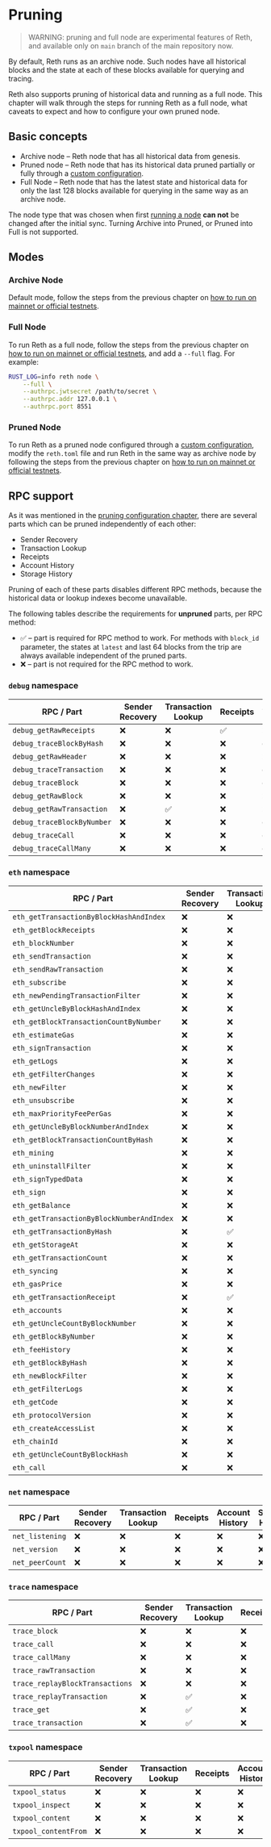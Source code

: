 # Pruning

> WARNING: pruning and full node are experimental features of Reth, 
> and available only on `main` branch of the main repository now.

By default, Reth runs as an archive node. Such nodes have all historical blocks and the state at each of these blocks
available for querying and tracing.

Reth also supports pruning of historical data and running as a full node. This chapter will walk through
the steps for running Reth as a full node, what caveats to expect and how to configure your own pruned node.

## Basic concepts

- Archive node – Reth node that has all historical data from genesis.
- Pruned node – Reth node that has its historical data pruned partially or fully through
a [custom configuration](./config.md#the-prune-section).
- Full Node – Reth node that has the latest state and historical data for only the last 128 blocks available
for querying in the same way as an archive node.

The node type that was chosen when first [running a node](./run-a-node.md) **can not** be changed after
the initial sync. Turning Archive into Pruned, or Pruned into Full is not supported.

## Modes
### Archive Node

Default mode, follow the steps from the previous chapter on [how to run on mainnet or official testnets](./mainnet.md).

### Full Node

To run Reth as a full node, follow the steps from the previous chapter on
[how to run on mainnet or official testnets](./mainnet.md), and add a `--full` flag. For example:
```bash
RUST_LOG=info reth node \
    --full \
    --authrpc.jwtsecret /path/to/secret \
    --authrpc.addr 127.0.0.1 \
    --authrpc.port 8551
```

### Pruned Node

To run Reth as a pruned node configured through a [custom configuration](./config.md#the-prune-section),
modify the `reth.toml` file and run Reth in the same way as archive node by following the steps from
the previous chapter on [how to run on mainnet or official testnets](./mainnet.md).

## RPC support

As it was mentioned in the [pruning configuration chapter](./config.md#the-prune-section), there are several parts
which can be pruned independently of each other:
- Sender Recovery
- Transaction Lookup
- Receipts
- Account History
- Storage History

Pruning of each of these parts disables different RPC methods, because the historical data or lookup indexes
become unavailable.

The following tables describe the requirements for **unpruned** parts, per RPC method:
- ✅ – part is required for RPC method to work. For methods with `block_id` parameter, the states at `latest`
and last 64 blocks from the trip are always available independent of the pruned parts.
- ❌ – part is not required for the RPC method to work.

### `debug` namespace

| RPC / Part                 | Sender Recovery | Transaction Lookup | Receipts | Account History | Storage History |
|----------------------------|-----------------|--------------------|----------|-----------------|-----------------|
| `debug_getRawReceipts`     | ❌               | ❌                  | ✅        | ❌               | ❌               |
| `debug_traceBlockByHash`   | ❌               | ❌                  | ❌        | ✅               | ✅               |
| `debug_getRawHeader`       | ❌               | ❌                  | ❌        | ❌               | ❌               |
| `debug_traceTransaction`   | ❌               | ❌                  | ❌        | ✅               | ✅               |
| `debug_traceBlock`         | ❌               | ❌                  | ❌        | ✅               | ✅               |
| `debug_getRawBlock`        | ❌               | ❌                  | ❌        | ❌               | ❌               |
| `debug_getRawTransaction`  | ❌               | ✅                  | ❌        | ❌               | ❌               |
| `debug_traceBlockByNumber` | ❌               | ❌                  | ❌        | ✅               | ✅               |
| `debug_traceCall`          | ❌               | ❌                  | ❌        | ✅               | ✅               |
| `debug_traceCallMany`      | ❌               | ❌                  | ❌        | ✅               | ✅               |

### `eth` namespace

| RPC / Part                                | Sender Recovery | Transaction Lookup | Receipts | Account History | Storage History |
|-------------------------------------------|-----------------|--------------------|----------|-----------------|-----------------|
| `eth_getTransactionByBlockHashAndIndex`   | ❌               | ❌                  | ❌        | ❌               | ❌               |
| `eth_getBlockReceipts`                    | ❌               | ❌                  | ✅        | ❌               | ❌               |
| `eth_blockNumber`                         | ❌               | ❌                  | ❌        | ❌               | ❌               |
| `eth_sendTransaction`                     | ❌               | ❌                  | ❌        | ❌               | ❌               |
| `eth_sendRawTransaction`                  | ❌               | ❌                  | ❌        | ❌               | ❌               |
| `eth_subscribe`                           | ❌               | ❌                  | ❌        | ❌               | ❌               |
| `eth_newPendingTransactionFilter`         | ❌               | ❌                  | ❌        | ❌               | ❌               |
| `eth_getUncleByBlockHashAndIndex`         | ❌               | ❌                  | ❌        | ❌               | ❌               |
| `eth_getBlockTransactionCountByNumber`    | ❌               | ❌                  | ❌        | ❌               | ❌               |
| `eth_estimateGas`                         | ❌               | ❌                  | ❌        | ✅               | ✅               |
| `eth_signTransaction`                     | ❌               | ❌                  | ❌        | ❌               | ❌               |
| `eth_getLogs`                             | ❌               | ❌                  | ✅        | ❌               | ❌               |
| `eth_getFilterChanges`                    | ❌               | ❌                  | ❌        | ❌               | ❌               |
| `eth_newFilter`                           | ❌               | ❌                  | ❌        | ❌               | ❌               |
| `eth_unsubscribe`                         | ❌               | ❌                  | ❌        | ❌               | ❌               |
| `eth_maxPriorityFeePerGas`                | ❌               | ❌                  | ❌        | ❌               | ❌               |
| `eth_getUncleByBlockNumberAndIndex`       | ❌               | ❌                  | ❌        | ❌               | ❌               |
| `eth_getBlockTransactionCountByHash`      | ❌               | ❌                  | ❌        | ❌               | ❌               |
| `eth_mining`                              | ❌               | ❌                  | ❌        | ❌               | ❌               |
| `eth_uninstallFilter`                     | ❌               | ❌                  | ❌        | ❌               | ❌               |
| `eth_signTypedData`                       | ❌               | ❌                  | ❌        | ❌               | ❌               |
| `eth_sign`                                | ❌               | ❌                  | ❌        | ❌               | ❌               |
| `eth_getBalance`                          | ❌               | ❌                  | ❌        | ✅               | ❌               |
| `eth_getTransactionByBlockNumberAndIndex` | ❌               | ❌                  | ❌        | ❌               | ❌               |
| `eth_getTransactionByHash`                | ❌               | ✅                  | ❌        | ❌               | ❌               |
| `eth_getStorageAt`                        | ❌               | ❌                  | ❌        | ❌               | ✅               |
| `eth_getTransactionCount`                 | ❌               | ❌                  | ❌        | ✅               | ❌               |
| `eth_syncing`                             | ❌               | ❌                  | ❌        | ❌               | ❌               |
| `eth_gasPrice`                            | ❌               | ❌                  | ❌        | ❌               | ❌               |
| `eth_getTransactionReceipt`               | ❌               | ✅                  | ✅        | ❌               | ❌               |
| `eth_accounts`                            | ❌               | ❌                  | ❌        | ❌               | ❌               |
| `eth_getUncleCountByBlockNumber`          | ❌               | ❌                  | ❌        | ❌               | ❌               |
| `eth_getBlockByNumber`                    | ❌               | ❌                  | ❌        | ❌               | ❌               |
| `eth_feeHistory`                          | ❌               | ❌                  | ❌        | ❌               | ❌               |
| `eth_getBlockByHash`                      | ❌               | ❌                  | ❌        | ❌               | ❌               |
| `eth_newBlockFilter`                      | ❌               | ❌                  | ❌        | ❌               | ❌               |
| `eth_getFilterLogs`                       | ❌               | ❌                  | ✅        | ❌               | ❌               |
| `eth_getCode`                             | ❌               | ❌                  | ❌        | ❌               | ❌               |
| `eth_protocolVersion`                     | ❌               | ❌                  | ❌        | ❌               | ❌               |
| `eth_createAccessList`                    | ❌               | ❌                  | ❌        | ✅               | ✅               |
| `eth_chainId`                             | ❌               | ❌                  | ❌        | ❌               | ❌               |
| `eth_getUncleCountByBlockHash`            | ❌               | ❌                  | ❌        | ❌               | ❌               |
| `eth_call`                                | ❌               | ❌                  | ❌        | ✅               | ✅               |

### `net` namespace
| RPC / Part      | Sender Recovery | Transaction Lookup | Receipts | Account History | Storage History |
|-----------------|-----------------|--------------------|----------|-----------------|-----------------|
| `net_listening` | ❌               | ❌                  | ❌        | ❌               | ❌               |
| `net_version`   | ❌               | ❌                  | ❌        | ❌               | ❌               |
| `net_peerCount` | ❌               | ❌                  | ❌        | ❌               | ❌               |

### `trace` namespace

| RPC / Part                      | Sender Recovery | Transaction Lookup | Receipts | Account History | Storage History |
|---------------------------------|-----------------|--------------------|----------|-----------------|-----------------|
| `trace_block`                   | ❌               | ❌                  | ❌        | ✅               | ✅               |
| `trace_call`                    | ❌               | ❌                  | ❌        | ✅               | ✅               |
| `trace_callMany`                | ❌               | ❌                  | ❌        | ✅               | ✅               |
| `trace_rawTransaction`          | ❌               | ❌                  | ❌        | ✅               | ✅               |
| `trace_replayBlockTransactions` | ❌               | ❌                  | ❌        | ✅               | ✅               |
| `trace_replayTransaction`       | ❌               | ✅                  | ❌        | ✅               | ✅               |
| `trace_get`                     | ❌               | ✅                  | ❌        | ✅               | ✅               |
| `trace_transaction`             | ❌               | ✅                  | ❌        | ✅               | ✅               |

### `txpool` namespace

| RPC / Part           | Sender Recovery | Transaction Lookup | Receipts | Account History | Storage History |
|----------------------|-----------------|--------------------|----------|-----------------|-----------------|
| `txpool_status`      | ❌               | ❌                  | ❌        | ❌               | ❌               |
| `txpool_inspect`     | ❌               | ❌                  | ❌        | ❌               | ❌               |
| `txpool_content`     | ❌               | ❌                  | ❌        | ❌               | ❌               |
| `txpool_contentFrom` | ❌               | ❌                  | ❌        | ❌               | ❌               |
